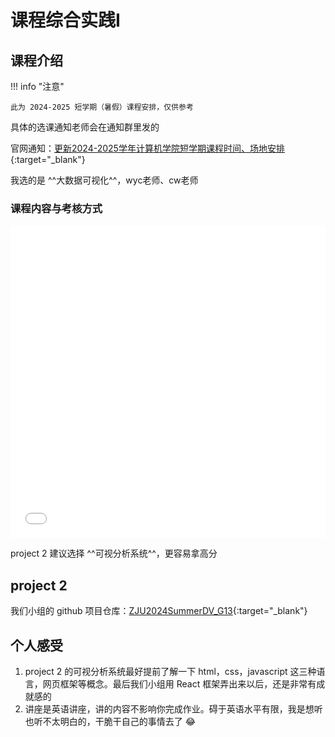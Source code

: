 # 课程综合实践Ⅰ

## 课程介绍

!!! info "注意"

    此为 2024-2025 短学期（暑假）课程安排，仅供参考

具体的选课通知老师会在通知群里发的

官网通知：[更新2024-2025学年计算机学院短学期课程时间、场地安排](http://cspo.zju.edu.cn/2024/0528/c29529a2924264/page.htm){:target="_blank"}

我选的是 ^^大数据可视化^^，wyc老师、cw老师

### 课程内容与考核方式

<embed src="../../../file/practical_teaching/practical_teaching_doc1.pdf" type="application/pdf" width="100%" height="500" />

project 2 建议选择 ^^可视分析系统^^，更容易拿高分

## project 2

我们小组的 github 项目仓库：[ZJU2024SummerDV_G13](https://github.com/WintermelonC/ZJU2024SummerDV_G13){:target="_blank"}

## 个人感受

1. project 2 的可视分析系统最好提前了解一下 html，css，javascript 这三种语言，网页框架等概念。最后我们小组用 React 框架弄出来以后，还是非常有成就感的
2. 讲座是英语讲座，讲的内容不影响你完成作业。碍于英语水平有限，我是想听也听不太明白的，干脆干自己的事情去了 😂